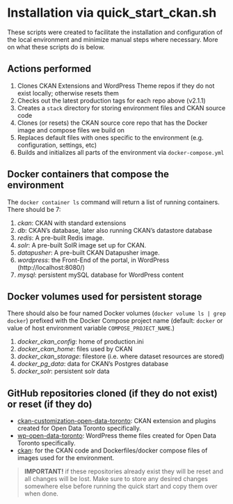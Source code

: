 # Installation via quick_start_ckan.sh

These scripts were created to facilitate the installation and configuration of the local environment and minimize manual steps where necessary. More on what these scripts do is below.

## Actions performed

1. Clones CKAN Extensions and WordPress Theme repos if they do not exist locally; otherwise resets them
2. Checks out the latest production tags for each repo above (v2.1.1)
3. Creates a `stack` directory for storing environment files and CKAN source code
4. Clones (or resets) the CKAN source core repo that has the Docker image and compose files we build on
5. Replaces default files with ones specific to the environment (e.g. configuration, settings, etc)
6. Builds and initializes all parts of the environment via `docker-compose.yml`

## Docker containers that compose the environment 

The `docker container ls` command  will return a list of running containers. There should be 7:

1. *ckan*: CKAN with standard extensions
2. *db*: CKAN’s database, later also running CKAN’s datastore database
3. *redis*: A pre-built Redis image.
4. *solr*: A pre-built SolR image set up for CKAN.
5. *datapusher*: A pre-built CKAN Datapusher image.
6. *wordpress*: the Front-End of the portal, in WordPress (http://localhost:8080/)
7. *mysql*: persistent mySQL database for WordPress content

## Docker volumes used for persistent storage

There should also be four named Docker volumes (`docker volume ls | grep docker`) prefixed with the Docker Compose project name (default: `docker` or value of host environment variable `COMPOSE_PROJECT_NAME`.)

1. *docker_ckan_config*: home of production.ini
2. *docker_ckan_home*: files used by CKAN
3. *docker_ckan_storage*: filestore (i.e. where dataset resources are stored)
4. *docker_pg_data*: data for CKAN’s Postgres database
5. *docker_solr*: persistent solr data

## GitHub repositories cloned (if they do not exist) or reset (if they do)

* [ckan-customization-open-data-toronto](https://github.com/open-data-toronto/ckan-customization-open-data-toronto): CKAN extension and plugins created for Open Data Toronto specifically.
* [wp-open-data-toronto](https://github.com/open-data-toronto/wp-open-data-toronto): WordPress theme files created for Open Data Toronto specifically.
* [ckan](https://github.com/ckan/ckan): for the CKAN code and Dockerfiles/docker compose files of images used for the environment.

> **IMPORTANT!** if these repositories already exist they will be reset and all changes will be lost. Make sure to store any desired changes somewhere else before running the quick start and copy them over when done.
